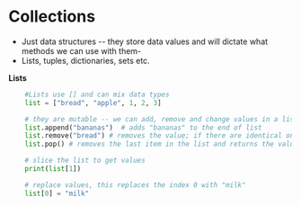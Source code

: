 # Collections
- Just data structures -- they store data values and will dictate what methods we can use with them-
- Lists, tuples, dictionaries, sets etc.

**Lists**
```python
    #Lists use [] and can mix data types
    list = ["bread", "apple", 1, 2, 3]

    # they are mutable -- we can add, remove and change values in a list
    list.append("bananas")  # adds "bananas" to the end of list
    list.remove("bread") # removes the value; if there are identical ones, it removes only the first index
    list.pop() # removes the last item in the list and returns the value

    # slice the list to get values
    print(list[1])

    # replace values, this replaces the index 0 with "milk"
    list[0] = "milk"

```